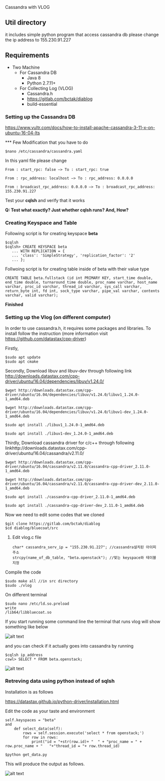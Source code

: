 Cassandra with VLOG



## Util directory
it includes simple python program that access cassandra db
please change the ip address to 155.230.91.227 


## Requirements

- Two Machine
  - For Cassandra DB
    - Java 8
    - Python 2.7.11+
  - For Collecting Log (VLOG)
    - Cassandra.h
    - https://gitlab.com/bctak/diablog
    - build-essential







### Setting up the Cassandra DB

https://www.vultr.com/docs/how-to-install-apache-cassandra-3-11-x-on-ubuntu-16-04-lts

*** Few Modification that you have to do

```
$nano /etc/cassandra/cassandra.yaml
```

In this yaml file please change

```
From : start_rpc: false —> To : start_rpc: true

From : rpc_address: localhost —> To : rpc_address: 0.0.0.0

From : broadcast_rpc_address: 0.0.0.0 —> To : broadcast_rpc_address: 155.230.91.227
```

Test your __cqlsh__ and verify that it works

**Q: Test what exactly? Just whether cqlsh runs? And, How?**





### Creating Keyspace and Table

Following script is for creating keyspace __beta__

```
$cqlsh
$cqlsh> CREATE KEYSPACE beta
   ... WITH REPLICATION = {
   ... 'class': 'SimpleStrategy', 'replication_factor': '2'
   ... };

```



Follwoing script is for creating table inside of beta with their value type

```
CREATE TABLE beta.fullstack (id int PRIMARY KEY, start_time double, end_time double, turnaround_time double, proc_name varchar, host_name varchar, proc_id varchar, thread_id varchar, sys_call varchar, return_byte int, fd int, sock_type varchar, pipe_val varchar, contents varchar, valid varchar);
```

__Finished__







### Setting up the Vlog (on different computer)

In order to use cassandra.h, it requires some packages and libraries. To install follow the instruction (more information visit https://github.com/datastax/cpp-driver)

Firstly,

```
$sudo apt update
$sudo apt cmake
```



Secondly, Download libuv and libuv-dev through following link http://downloads.datastax.com/cpp-driver/ubuntu/16.04/dependencies/libuv/v1.24.0/

```
$wget http://downloads.datastax.com/cpp-driver/ubuntu/16.04/dependencies/libuv/v1.24.0/libuv1_1.24.0-1_amd64.deb

$wget http://downloads.datastax.com/cpp-driver/ubuntu/16.04/dependencies/libuv/v1.24.0/libuv1-dev_1.24.0-1_amd64.deb

$sudo apt install ./libuv1_1.24.0-1_amd64.deb

$sudo apt install ./libuv1-dev_1.24.0-1_amd64.deb
```





Thirdly, Download cassandra driver for c/c++ through following linkhttp://downloads.datastax.com/cpp-driver/ubuntu/16.04/cassandra/v2.11.0/

```
$wget http://downloads.datastax.com/cpp-driver/ubuntu/16.04/cassandra/v2.11.0/cassandra-cpp-driver_2.11.0-1_amd64.deb

$wget http://downloads.datastax.com/cpp-driver/ubuntu/16.04/cassandra/v2.11.0/cassandra-cpp-driver-dev_2.11.0-1_amd64.deb

$sudo apt install ./cassandra-cpp-driver_2.11.0-1_amd64.deb

$sudo apt install ./cassandra-cpp-driver-dev_2.11.0-1_amd64.deb
```



Now we need to edit some codes that we cloned

```
$git clone https://gitlab.com/bctak/diablog
$cd diablog/bluecoat/src
```

1. Edit vlog.c file

   ```
   char* cassandra_serv_ip = "155.230.91.227"; //cassandra설치된 아이피 주소
   strcpy(name_of_db_table, "beta.openstack"); //맞는 keyspace와 테이블 지정
   ```



Compile the code

```
$sudo make all //in src directory
$sudo ./vlog
```

On different terminal

```
$sudo nano /etc/ld.so.preload
write
/lib64/libbluecoat.so
```

If you start running some command line the terminal that runs vlog will show something like below

![alt text](https://i.imgur.com/FU9HniF.png)



and you can check if it actually goes into cassandra by running

```
$cqlsh ip_address
cswl> SELECT * FROM beta.openstack;
```

![alt text](https://i.imgur.com/2oUWOz8.png)





### Retreving data using python instead of sqlsh

Installation is as follows

https://datastax.github.io/python-driver/installation.html



Edit the code as your taste and environment

```
self.keyspaces = "beta"
and
	def select_data(self):
		rows = self.session.execute('select * from openstack;')
		for row in rows:
			print("id = "+str(row.id)+ "  " + "proc_name = " + row.proc_name + "   "+"thread_id = "+ row.thread_id)
```

```
$python get_data.py
```

This will produce the output as follows.

![alt text](https://i.imgur.com/hymyZ7J.png)
